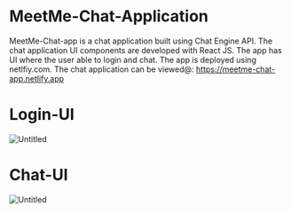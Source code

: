 # MeetMe-Chat-Application

MeetMe-Chat-app is a chat application built using Chat Engine API. The chat application UI components are developed with React JS. The app has UI where the user able to login and chat. The app is deployed using netlfiy.com.
The chat application can be viewed@: https://meetme-chat-app.netlify.app

# Login-UI

![Untitled](https://user-images.githubusercontent.com/91279474/165930556-4c6fefd0-33e3-472e-891b-133d5aae28f9.png)

# Chat-UI

![Untitled](https://user-images.githubusercontent.com/91279474/165930634-0176a611-441b-43bc-a84e-f65e3cd1675d.png)
